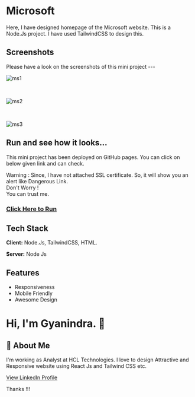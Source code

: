 
# Microsoft

Here, I have designed homepage of the Microsoft website. This is a Node.Js project. I have used TailwindCSS to design this.



## Screenshots

Please have a look on the screenshots of this mini project ---

![ms1](https://user-images.githubusercontent.com/49138951/215116828-787a92b8-f12f-44c2-b352-fa88e22948c0.png)

<br>

![ms2](https://user-images.githubusercontent.com/49138951/215116926-42e9282f-177d-4a3a-b7b9-9ee5dca362af.png)

<br>

![ms3](https://user-images.githubusercontent.com/49138951/215117004-61e15d12-3936-4948-9bc5-8f6ea2f861bc.png)






## Run and see how it looks...

This mini project has been deployed on GitHub pages.
You can click on below given link and can check.

Warning : Since, I have not attached SSL certificate. So, it will show you an alert like Dangerous Link.
<br>
Don't Worry !
<br>
You can trust me.

<h3><a href="https://igyanendrayadav.github.io/Microsoft_HomePage/">Click Here to Run</a></h3>


## Tech Stack

**Client:** Node.Js, TailwindCSS, HTML.

**Server:** Node Js


## Features

- Responsiveness
- Mobile Friendly
- Awesome Design


# Hi, I'm Gyanindra. 👋


## 🚀 About Me
I'm working as Analyst at HCL Technologies. I love to design Attractive and Responsive website using React Js and Tailwind CSS etc.
<br>

<a href="https://www.linkedin.com/in/igyanendrayadav/" target="_blank">View LinkedIn Profile</a>
<br>

Thanks !!!



